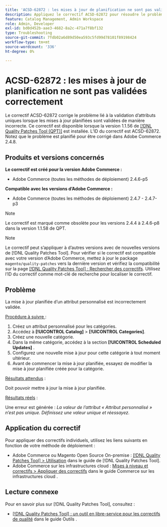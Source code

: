 ```yaml
---
title: 'ACSD-62872 : les mises à jour de planification ne sont pas validées correctement'
description: Appliquez le correctif ACSD-62872 pour résoudre le problème d’Adobe Commerce avec la validation d’attribut unique où les mises à jour planifiées sont validées de manière incorrecte.
feature: Catalog Management, Admin Workspace
role: Admin, Developer
exl-id: bd0d452b-aae3-4682-8a2c-471a7f8bf132
type: Troubleshooting
source-git-commit: 7fdb02a6d89d50ea593c5fd99d78101f89198424
workflow-type: tm+mt
source-wordcount: '336'
ht-degree: 0%

---
```


# ACSD-62872 : les mises à jour de planification ne sont pas validées correctement

Le correctif ACSD-62872 corrige le problème lié à la validation d’attributs uniques lorsque les mises à jour planifiées sont validées de manière incorrecte. Ce correctif est disponible lorsque la version 1.1.56 de [[!DNL Quality Patches Tool (QPT)]](/help/tools/quality-patches-tool/quality-patches-tool-to-self-serve-quality-patches.md) est installée. L’ID du correctif est ACSD-62872. Notez que le problème est planifié pour être corrigé dans Adobe Commerce 2.4.8.

## Produits et versions concernés

**Le correctif est créé pour la version Adobe Commerce :**

* Adobe Commerce (toutes les méthodes de déploiement) 2.4.6-p5

**Compatible avec les versions d’Adobe Commerce :**

* Adobe Commerce (toutes les méthodes de déploiement) 2.4.7 - 2.4.7-p3

>[!NOTE]
>
>Le correctif est marqué comme obsolète pour les versions 2.4.4 à 2.4.6-p8 dans la version 1.1.58 de QPT.

>[!NOTE]
>
>Le correctif peut s’appliquer à d’autres versions avec de nouvelles versions de [!DNL Quality Patches Tool]. Pour vérifier si le correctif est compatible avec votre version d’Adobe Commerce, mettez à jour le package `magento/quality-patches` vers la dernière version et vérifiez la compatibilité sur la page [[!DNL Quality Patches Tool] : Rechercher des correctifs](https://experienceleague.adobe.com/tools/commerce-quality-patches/index.html?lang=fr). Utilisez l’ID du correctif comme mot-clé de recherche pour localiser le correctif.

## Problème

La mise à jour planifiée d’un attribut personnalisé est incorrectement validée.

<u>Procédure à suivre </u> :

1. Créez un attribut personnalisé pour les catégories.
1. Accédez à **[!UICONTROL Catalog]** > **[!UICONTROL Categories]**.
1. Créez une nouvelle catégorie.
1. Dans la même catégorie, accédez à la section **[!UICONTROL Scheduled Updates]** .
1. Configurez une nouvelle mise à jour pour cette catégorie à tout moment ultérieur.
1. Avant de commencer la mise à jour planifiée, essayez de modifier la mise à jour planifiée créée pour la catégorie.

<u>Résultats attendus</u> :

Doit pouvoir mettre à jour la mise à jour planifiée.

<u>Résultats réels</u> :

Une erreur est générée : *La valeur de l’attribut « Attribut personnalisé » n’est pas unique. Définissez une valeur unique et réessayez.*

## Application du correctif

Pour appliquer des correctifs individuels, utilisez les liens suivants en fonction de votre méthode de déploiement :

* Adobe Commerce ou Magento Open Source On-premise : [[!DNL Quality Patches Tool] > Utilisation](/help/tools/quality-patches-tool/usage.md) dans le guide de [!DNL Quality Patches Tool].
* Adobe Commerce sur les infrastructures cloud : [Mises à niveau et correctifs > Appliquer des correctifs](https://experienceleague.adobe.com/fr/docs/commerce-cloud-service/user-guide/develop/upgrade/apply-patches) dans le guide Commerce sur les infrastructures cloud .

## Lecture connexe

Pour en savoir plus sur [!DNL Quality Patches Tool], consultez :

* [[!DNL Quality Patches Tool] : un outil en libre-service pour les correctifs de qualité](/help/tools/quality-patches-tool/quality-patches-tool-to-self-serve-quality-patches.md) dans le guide Outils .
